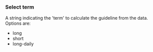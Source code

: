### Select term

A string indicating the 'term' to calculate the guideline from the data. Options are:
* long
* short
* long-daily
